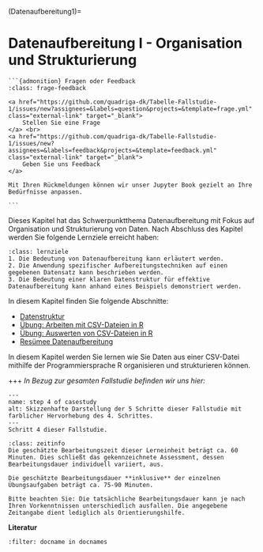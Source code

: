 (Datenaufbereitung1)=
# Datenaufbereitung I - Organisation und Strukturierung

````{margin}
```{admonition} Fragen oder Feedback 
:class: frage-feedback

<a href="https://github.com/quadriga-dk/Tabelle-Fallstudie-1/issues/new?assignees=&labels=question&projects=&template=frage.yml" class="external-link" target="_blank">
    Stellen Sie eine Frage
</a> <br>
<a href="https://github.com/quadriga-dk/Tabelle-Fallstudie-1/issues/new?assignees=&labels=feedback&projects=&template=feedback.yml" class="external-link" target="_blank">
    Geben Sie uns Feedback
</a>

Mit Ihren Rückmeldungen können wir unser Jupyter Book gezielt an Ihre Bedürfnisse anpassen.

```
````

Dieses Kapitel hat das Schwerpunktthema Datenaufbereitung mit Fokus auf Organisation und Strukturierung von Daten. Nach Abschluss des Kapitel werden Sie folgende Lernziele erreicht haben:

```{admonition} Lernziel: Datenaufbereitung und -strukturierung
:class: lernziele 
1. Die Bedeutung von Datenaufbereitung kann erläutert werden.
2. Die Anwendung spezifischer Aufbereitungstechniken auf einen gegebenen Datensatz kann beschrieben werden.
3. Die Bedeutung einer klaren Datenstruktur für effektive Datenaufbereitung kann anhand eines Beispiels demonstriert werden.
```  
  
In diesem Kapitel finden Sie folgende Abschnitte:

- [Datenstruktur](/Markdown/6_1_Datenstruktur.md)
- [Übung: Arbeiten mit CSV-Dateien in R](/Markdown/6_2_Übung_Arbeiten_CSV_in_R.ipynb)
- [Übung: Auswerten von CSV-Dateien in R](/Markdown/6_3_Übung_Auswertung_CSV_in_R.ipynb)
- [Resümee Datenaufbereitung](/Markdown/6_4_Resümee_Datenmanipulation1.md)

In diesem Kapitel werden Sie lernen wie Sie Daten aus einer CSV-Datei mithilfe der Programmiersprache R organisieren und strukturieren können.

+++
*In Bezug zur gesamten Fallstudie befinden wir uns hier:*

```{figure} _images/FS-Schritte4.png
---
name: step 4 of casestudy
alt: Skizzenhafte Darstellung der 5 Schritte dieser Fallstudie mit farblicher Hervorhebung des 4. Schrittes.
---
Schritt 4 dieser Fallstudie.
```

```{admonition} Bearbeitungszeit
:class: zeitinfo
Die geschätzte Bearbeitungszeit dieser Lerneinheit beträgt ca. 60 Minuten. Dies schließt das gekennzeichnete Assessment, dessen Bearbeitungsdauer individuell variiert, aus. 

Die geschätzte Bearbeitungsdauer **inklusive** der einzelnen Übungsaufgaben beträgt ca. 75-90 Minuten.

Bitte beachten Sie: Die tatsächliche Bearbeitungsdauer kann je nach Ihren Vorkenntnissen unterschiedlich ausfallen. Die angegebene Zeitangabe dient lediglich als Orientierungshilfe.
``` 

**Literatur**

```{bibliography}
:filter: docname in docnames
```
